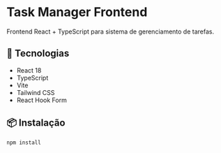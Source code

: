 # Task Manager Frontend

Frontend React + TypeScript para sistema de gerenciamento de tarefas.

## 🚀 Tecnologias

- React 18
- TypeScript
- Vite
- Tailwind CSS
- React Hook Form

## 📦 Instalação

```bash
npm install